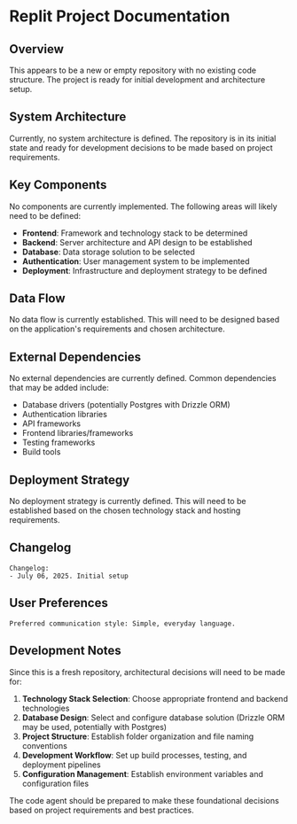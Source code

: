 # Replit Project Documentation

## Overview

This appears to be a new or empty repository with no existing code structure. The project is ready for initial development and architecture setup.

## System Architecture

Currently, no system architecture is defined. The repository is in its initial state and ready for development decisions to be made based on project requirements.

## Key Components

No components are currently implemented. The following areas will likely need to be defined:

- **Frontend**: Framework and technology stack to be determined
- **Backend**: Server architecture and API design to be established
- **Database**: Data storage solution to be selected
- **Authentication**: User management system to be implemented
- **Deployment**: Infrastructure and deployment strategy to be defined

## Data Flow

No data flow is currently established. This will need to be designed based on the application's requirements and chosen architecture.

## External Dependencies

No external dependencies are currently defined. Common dependencies that may be added include:

- Database drivers (potentially Postgres with Drizzle ORM)
- Authentication libraries
- API frameworks
- Frontend libraries/frameworks
- Testing frameworks
- Build tools

## Deployment Strategy

No deployment strategy is currently defined. This will need to be established based on the chosen technology stack and hosting requirements.

## Changelog

```
Changelog:
- July 06, 2025. Initial setup
```

## User Preferences

```
Preferred communication style: Simple, everyday language.
```

## Development Notes

Since this is a fresh repository, architectural decisions will need to be made for:

1. **Technology Stack Selection**: Choose appropriate frontend and backend technologies
2. **Database Design**: Select and configure database solution (Drizzle ORM may be used, potentially with Postgres)
3. **Project Structure**: Establish folder organization and file naming conventions
4. **Development Workflow**: Set up build processes, testing, and deployment pipelines
5. **Configuration Management**: Establish environment variables and configuration files

The code agent should be prepared to make these foundational decisions based on project requirements and best practices.